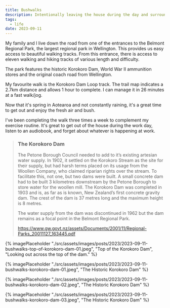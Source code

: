 ```yaml
---
title: Bushwalks
description: Intentionally leaving the house during the day and surrounding myself in nature does wonders for the soul.
tags:
  - life
date: 2023-09-11
---
```


My family and I live down the road from one of the entrances to the Belmont Regional Park, the largest regional park in Wellington. This provides us easy access to beautiful walking tracks. 
From this entrance, there is access to eleven walking and hiking tracks of various length and difficulty.

The park features the historic Korokoro Dam, World War II ammunition stores and the original coach road from Wellington.

My favourite walk is the Korokoro Dam Loop track. The trail map indicates a 2.7km distance and allows 1 hour to complete. I can manage it in 26 minutes at a fast walk/jog. 

Now that it's spring in Aotearoa and not constantly raining, it's a great time to get out and enjoy the fresh air and bush.

I've been completing the walk three times a week to complement my exercise routine. It's great to get out of the house during the work day, listen to an audiobook, and forget about whatever is happening at work.

> ### The Korokoro Dam
>
> The Petone Borough Council needed to add to it’s existing artesian water
> supply. In 1902, it settled on the Korokoro Stream as the site for their
> supply, but had harsh terms placed on its usage from the Woollen
> Company, who claimed riparian rights over the stream. To facilitate this,
> not one, but two dams were built. A small concrete dam had to be built 3
> kilometres downstream by the Petone Borough to store water for the
> woollen mill. The Korokoro Dam was completed in 1903 and is, as far as is
> known, New Zealand’s first concrete gravity dam. The crest of the dam is
> 37 metres long and the maximum height is 8 metres.
>
> The water supply from the dam was discontinued in 1962 but the dam remains as a focal
> point in the Belmont Regional Park.
>
> https://www.gw.govt.nz/assets/Documents/2001/11/Regional-Parks_20011127_163445.pdf

{% imagePlaceholder "./src/assets/images/posts/2023/2023-09-11-bushwalks-top-of-korokoro-dam-01.jpeg", "Top of the Korokoro Dam", "Looking out across the top of the dam." %}

{% imagePlaceholder "./src/assets/images/posts/2023/2023-09-11-bushwalks-korokoro-dam-01.jpeg", "The Historic Korokoro Dam" %}

{% imagePlaceholder "./src/assets/images/posts/2023/2023-09-11-bushwalks-korokoro-dam-02.jpeg", "The Historic Korokoro Dam" %}

{% imagePlaceholder "./src/assets/images/posts/2023/2023-09-11-bushwalks-korokoro-dam-03.jpeg", "The Historic Korokoro Dam" %}